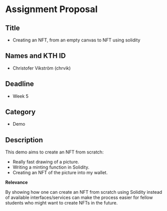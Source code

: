# Assignment Proposal

## Title

* Creating an NFT, from an empty canvas to NFT using solidity

## Names and KTH ID

* Christofer Vikström (chrvik)
    
## Deadline

* Week 5

## Category

* Demo

## Description

This demo aims to create an NFT from scratch:

- Really fast drawing of a picture.
- Writing a minting function in Solidity.
- Creating an NFT of the picture into my wallet.

**Relevance**

By showing how one can create an NFT from scratch using Solidity instead of available interfaces/services can make the process easier for fellow students who might want to create NFTs in the future.

